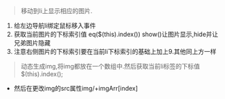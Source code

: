 > 移动到li上显示相应的图片.
1. 给左边导航li绑定鼠标移入事件
2. 获取当前图片的下标索引值 eq($(this).index()) show()让图片显示,hide并让兄弟图片隐藏
3. 注意右侧图片的下标索引要在当前li下标索引的基础上加上9.其他同上方一样

>动态生成img,将img都放在一个数组中.然后获取当前li标签的下标值$(this).index();
+ 然后在更改img的src属性img/+imgArr[index]